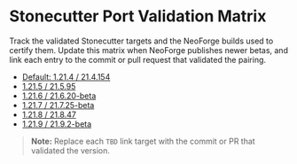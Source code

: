 # Stonecutter Port Validation Matrix

Track the validated Stonecutter targets and the NeoForge builds used to certify them.
Update this matrix when NeoForge publishes newer betas, and link each entry to the
commit or pull request that validated the pairing.

- [Default: 1.21.4 / 21.4.154](TBD)
- [1.21.5 / 21.5.95](TBD)
- [1.21.6 / 21.6.20-beta](TBD)
- [1.21.7 / 21.7.25-beta](TBD)
- [1.21.8 / 21.8.47](TBD)
- [1.21.9 / 21.9.2-beta](TBD)

> **Note:** Replace each `TBD` link target with the commit or PR that validated the version.
